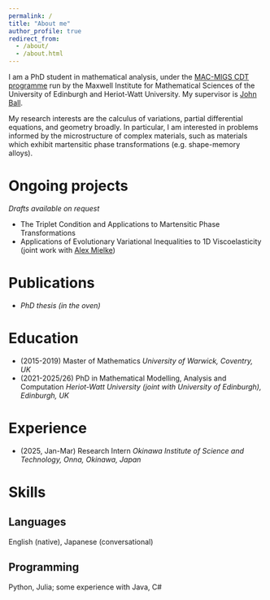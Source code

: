```yaml
---
permalink: /
title: "About me"
author_profile: true
redirect_from: 
  - /about/
  - /about.html
---
```


I am a PhD student in mathematical analysis, under the [MAC-MIGS CDT programme](https://www.mac-migs.ac.uk/) run by the Maxwell Institute for Mathematical Sciences of the University of Edinburgh and Heriot-Watt University. My supervisor is [John Ball](https://people.maths.ox.ac.uk/ball/).

My research interests are the calculus of variations, partial differential equations, and geometry broadly. In particular, I am interested in problems informed by the microstructure of complex materials, such as materials which exhibit martensitic phase transformations (e.g. shape-memory alloys). 

Ongoing projects
=======
*Drafts available on request*
- The Triplet Condition and Applications to Martensitic Phase Transformations
- Applications of Evolutionary Variational Inequalities to 1D Viscoelasticity (joint work with [Alex Mielke](https://www.wias-berlin.de/people/mielke/?lang=1))

Publications
=======
- *PhD thesis (in the oven)*

Education
=======
- (2015-2019) Master of Mathematics _University of Warwick, Coventry, UK_
- (2021-2025/26) PhD in Mathematical Modelling, Analysis and Computation _Heriot-Watt University (joint with University of Edinburgh), Edinburgh, UK_

Experience
=======
- (2025, Jan-Mar) Research Intern _Okinawa Institute of Science and Technology, Onna, Okinawa, Japan_

Skills
======
## Languages ## 
English (native), Japanese (conversational)
## Programming ## 
Python, Julia; some experience with Java, C#